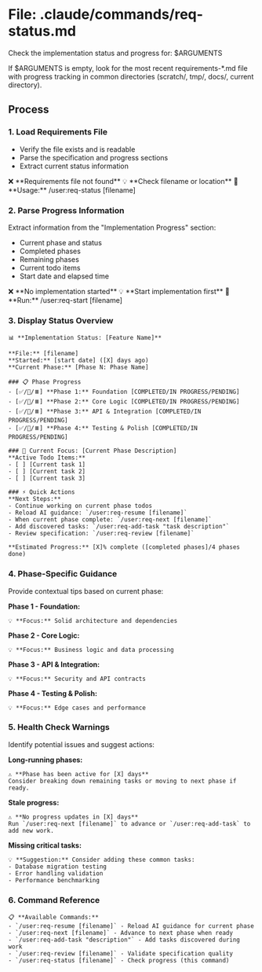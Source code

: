 # File: .claude/commands/req-status.md

Check the implementation status and progress for: $ARGUMENTS

If $ARGUMENTS is empty, look for the most recent requirements-*.md file with progress tracking in common directories (scratch/, tmp/, docs/, current directory).

## Process

### 1. Load Requirements File
- Verify the file exists and is readable
- Parse the specification and progress sections
- Extract current status information

<error-handling>
  <case condition="file-not-found">
    ❌ **Requirements file not found**
    💡 **Check filename or location**
    📝 **Usage:** /user:req-status [filename]
  </case>
</error-handling>

### 2. Parse Progress Information
Extract information from the "Implementation Progress" section:
- Current phase and status
- Completed phases
- Remaining phases
- Current todo items
- Start date and elapsed time

<error-handling>
  <case condition="no-progress-section">
    ❌ **No implementation started**
    💡 **Start implementation first**
    📝 **Run:** /user:req-start [filename]
  </case>
</error-handling>

### 3. Display Status Overview
```
📊 **Implementation Status: [Feature Name]**

**File:** [filename]
**Started:** [start date] ([X] days ago)
**Current Phase:** [Phase N: Phase Name]

### 📋 Phase Progress
- [✅/🔄/⏸️] **Phase 1:** Foundation [COMPLETED/IN PROGRESS/PENDING]
- [✅/🔄/⏸️] **Phase 2:** Core Logic [COMPLETED/IN PROGRESS/PENDING]  
- [✅/🔄/⏸️] **Phase 3:** API & Integration [COMPLETED/IN PROGRESS/PENDING]
- [✅/🔄/⏸️] **Phase 4:** Testing & Polish [COMPLETED/IN PROGRESS/PENDING]

### 🎯 Current Focus: [Current Phase Description]
**Active Todo Items:**
- [ ] [Current task 1]
- [ ] [Current task 2]
- [ ] [Current task 3]

### ⚡ Quick Actions
**Next Steps:**
- Continue working on current phase todos
- Reload AI guidance: `/user:req-resume [filename]`
- When current phase complete: `/user:req-next [filename]`
- Add discovered tasks: `/user:req-add-task "task description"`
- Review specification: `/user:req-review [filename]`

**Estimated Progress:** [X]% complete ([completed phases]/4 phases done)
```

### 4. Phase-Specific Guidance
Provide contextual tips based on current phase:

**Phase 1 - Foundation:**
```
💡 **Focus:** Solid architecture and dependencies
```

**Phase 2 - Core Logic:**
```
💡 **Focus:** Business logic and data processing
```

**Phase 3 - API & Integration:**
```
💡 **Focus:** Security and API contracts
```

**Phase 4 - Testing & Polish:**
```
💡 **Focus:** Edge cases and performance
```

### 5. Health Check Warnings
Identify potential issues and suggest actions:

**Long-running phases:**
```
⚠️ **Phase has been active for [X] days**
Consider breaking down remaining tasks or moving to next phase if ready.
```

**Stale progress:**
```
⚠️ **No progress updates in [X] days**
Run `/user:req-next [filename]` to advance or `/user:req-add-task` to add new work.
```

**Missing critical tasks:**
```
💡 **Suggestion:** Consider adding these common tasks:
- Database migration testing
- Error handling validation  
- Performance benchmarking
```

### 6. Command Reference
```
📋 **Available Commands:**
- `/user:req-resume [filename]` - Reload AI guidance for current phase
- `/user:req-next [filename]` - Advance to next phase when ready
- `/user:req-add-task "description"` - Add tasks discovered during work
- `/user:req-review [filename]` - Validate specification quality
- `/user:req-status [filename]` - Check progress (this command)
```
